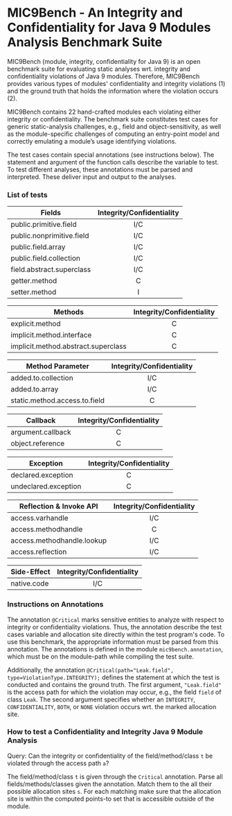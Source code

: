 # [](#mic9bench---a-module-integrity-and-confidentiality-for-java-9-analysis-benchmark-suite)MIC9Bench - An Integrity and Confidentiality for Java 9 Modules Analysis Benchmark Suite 


MIC9Bench (module, integrity, confidentiality for Java 9) is an open benchmark suite for evaluating static analyses wrt. integrity and confidentiality violations of Java 9 modules.
Therefore, MIC9Bench provides various types of modules' confidentiality and integrity violations (1) and the ground truth that holds the information where the violation occurs (2).


MIC9Bench contains 22 hand-crafted modules each violating either integrity or confidentiality. 
The benchmark suite constitutes test cases for generic static-analysis challenges, e.g., field and object-sensitivity, as well as the module-specific challenges of computing an entry-point model and correctly emulating a module’s usage identifying violations.


The test cases contain special annotations (see instructions below). The statement and argument of the function calls describe the variable to test. To test different analyses, these annotations must be parsed and interpreted. These deliver input and output to the analyses.

### [](#list-of-tests)List of tests

| Fields |  Integrity/Confidentiality | 
| --- | :-: |
| public.primitive.field | I/C  |
| public.nonprimitive.field | I/C |
| public.field.array | I/C |
| public.field.collection | I/C |
| field.abstract.superclass  | I/C | 
| getter.method | C |
| setter.method | I |



| Methods | Integrity/Confidentiality |
| --- | :-: |
| explicit.method  | C |
| implicit.method.interface | C |   	
| implicit.method.abstract.superclass | C |



| Method Parameter | Integrity/Confidentiality |
| --- | :-: |
| added.to.collection | I/C |
| added.to.array | I/C |
| static.method.access.to.field | C |



| Callback | Integrity/Confidentiality |
| --- | :-: |
| argument.callback | C |
| object.reference  | C |



| Exception | Integrity/Confidentiality |
| --- | :-: |
| declared.exception | C |
| undeclared.exception | C |



| Reflection & Invoke API | Integrity/Confidentiality |
| --- | :-: |
| access.varhandle | I/C |
| access.methodhandle | C | 
| access.methodhandle.lookup | I/C |
| access.reflection  | I/C |


| Side-Effect | Integrity/Confidentiality |
| --- | :-: |
| native.code | I/C | 


### [](#instructions-on-special-annotations)Instructions on Annotations

The annotation `@Critical` marks sensitive entities to analyze with respect to integrity or confidentiality violations.
Thus, the annotation describe the test cases variable and allocation site directly within the test program's code. 
To use this benchmark, the appropriate information must be parsed from this annotation.
The annotations is defined in the module `mic9bench.annotation`, which must be on the module-path while compiling the test suite.


Additionally, the annotation `@Critical(path="Leak.field", type=ViolationType.INTEGRITY);`  defines the statement at which the test is conducted and contains the ground truth. 
The first argument, `"Leak.field"` is the access path for which the violation may occur, e.g., the field `field` of class `Leak`. 
The second argument specifies whether  an `INTEGRITY`, `CONFIDENTIALITY`, `BOTH`, or `NONE` violation occurs wrt. the marked allocation site.

### [](#how-to-test-a-module-analysis)How to test a Confidentiality and Integrity Java 9 Module Analysis

Query: Can the integrity or confidentiality of the field/method/class `t`  be violated through the access path `a`?

The field/method/class `t` is given through the `Critical` annotation. Parse all fields/methods/classes given the annotation.
 Match them to the all their possible allocation sites `s`. For each matching make sure that the allocation site is within the computed points-to set that is accessible outside of the module.


